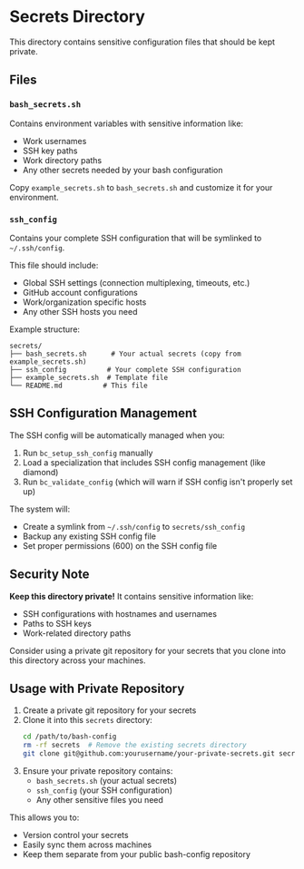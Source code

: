 # Secrets Directory

This directory contains sensitive configuration files that should be kept private.

## Files

### `bash_secrets.sh`
Contains environment variables with sensitive information like:
- Work usernames
- SSH key paths
- Work directory paths
- Any other secrets needed by your bash configuration

Copy `example_secrets.sh` to `bash_secrets.sh` and customize it for your environment.

### `ssh_config`
Contains your complete SSH configuration that will be symlinked to `~/.ssh/config`.

This file should include:
- Global SSH settings (connection multiplexing, timeouts, etc.)
- GitHub account configurations
- Work/organization specific hosts
- Any other SSH hosts you need

Example structure:
```
secrets/
├── bash_secrets.sh      # Your actual secrets (copy from example_secrets.sh)
├── ssh_config          # Your complete SSH configuration
├── example_secrets.sh  # Template file
└── README.md          # This file
```

## SSH Configuration Management

The SSH config will be automatically managed when you:
1. Run `bc_setup_ssh_config` manually
2. Load a specialization that includes SSH config management (like diamond)
3. Run `bc_validate_config` (which will warn if SSH config isn't properly set up)

The system will:
- Create a symlink from `~/.ssh/config` to `secrets/ssh_config`
- Backup any existing SSH config file
- Set proper permissions (600) on the SSH config file

## Security Note

**Keep this directory private!** It contains sensitive information like:
- SSH configurations with hostnames and usernames
- Paths to SSH keys
- Work-related directory paths

Consider using a private git repository for your secrets that you clone into this directory across your machines.

## Usage with Private Repository

1. Create a private git repository for your secrets
2. Clone it into this `secrets` directory:
   ```bash
   cd /path/to/bash-config
   rm -rf secrets  # Remove the existing secrets directory
   git clone git@github.com:yourusername/your-private-secrets.git secrets
   ```
3. Ensure your private repository contains:
   - `bash_secrets.sh` (your actual secrets)
   - `ssh_config` (your SSH configuration)
   - Any other sensitive files you need

This allows you to:
- Version control your secrets
- Easily sync them across machines
- Keep them separate from your public bash-config repository

